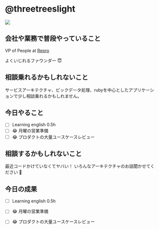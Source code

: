 # @threetreeslight

![](https://avatars3.githubusercontent.com/u/1057490?s=100&v=4)

## 会社や業務で普段やっていること

VP of People at [Repro](https://repro.io)

よくいじれるファウンダー :innocent:

## 相談乗れるかもしれないこと

サービスアーキテクチャ、ビックデータ処理、rubyを中心としたアプリケーションで少し相談乗れるかもしれません。

## 今日やること

- [ ] Learning english 0.5h
- [ ] :joy: 月曜の営業準備
- [ ] :joy: プロダクトの大量ユースケースレビュー

## 相談するかもしれないこと

最近コードかけていなくてヤバい！
いろんなアーキテクチャのお話聞かせてください :raising_hand:

## 今日の成果

- [ ] Learning english 0.5h
- [ ] :joy: 月曜の営業準備
- [ ] :joy: プロダクトの大量ユースケースレビュー

